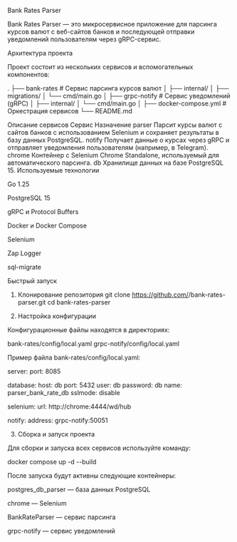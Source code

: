Bank Rates Parser

Bank Rates Parser — это микросервисное приложение для парсинга курсов валют с веб-сайтов банков и последующей отправки уведомлений пользователям через gRPC-сервис.

Архитектура проекта

Проект состоит из нескольких сервисов и вспомогательных компонентов:

.
├── bank-rates          # Сервис парсинга курсов валют
│   ├── internal/
│   ├── migrations/
│   └── cmd/main.go
│
├── grpc-notify         # Сервис уведомлений (gRPC)
│   ├── internal/
│   └── cmd/main.go
│
├── docker-compose.yml  # Оркестрация сервисов
└── README.md

Описание сервисов
Сервис	Назначение
parser	Парсит курсы валют с сайтов банков с использованием Selenium и сохраняет результаты в базу данных PostgreSQL.
notify	Получает данные о курсах через gRPC и отправляет уведомления пользователям (например, в Telegram).
chrome	Контейнер с Selenium Chrome Standalone, используемый для автоматического парсинга.
db	Хранилище данных на базе PostgreSQL 15.
Используемые технологии

Go 1.25

PostgreSQL 15

gRPC и Protocol Buffers

Docker и Docker Compose

Selenium

Zap Logger

sql-migrate

Быстрый запуск
1. Клонирование репозитория
git clone https://github.com/<username>/bank-rates-parser.git
cd bank-rates-parser

2. Настройка конфигурации

Конфигурационные файлы находятся в директориях:

bank-rates/config/local.yaml
grpc-notify/config/local.yaml


Пример файла bank-rates/config/local.yaml:

server:
  port: 8085

database:
  host: db
  port: 5432
  user: db
  password: db
  name: parser_bank_rate_db
  sslmode: disable

selenium:
  url: http://chrome:4444/wd/hub

notify:
  address: grpc-notify:50051

3. Сборка и запуск проекта

Для сборки и запуска всех сервисов используйте команду:

docker compose up -d --build


После запуска будут активны следующие контейнеры:

postgres_db_parser — база данных PostgreSQL

chrome — Selenium

BankRateParser — сервис парсинга

grpc-notify — сервис уведомлений